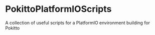 # PokittoPlatformIOScripts
A collection of useful scripts for a PlatformIO environment building for Pokitto
